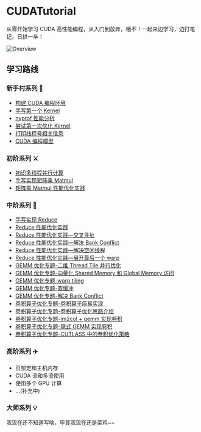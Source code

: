 # CUDATutorial

从零开始学习 CUDA 高性能编程，从入门到放弃，哦不！一起来边学习，边打笔记，日拱一卒！

![Overview](./img/kernel-execution-on-gpu.png)

## 学习路线

### 新手村系列 🐸

+ [构建 CUDA 编程环境](/build_dev_env)
+ [手写第一个 Kernel](/first_kernel)
+ [nvprof 性能分析](/nvprof_usage)
+ [尝试第一次优化 Kernel](/first_refine_kernel)
+ [打印线程号相关信息](/what_my_id)
+ [CUDA 编程模型](/prev_concept)

### 初阶系列 ⚔

+ [初识多线程并行计算](/intro_parallel)
+ [手写实现矩阵乘 Matmul](/impl_matmul)
+ [矩阵乘 Matmul 性能优化实践](/optimize_matmul)

### 中阶系列 🚀

+ [手写实现 Reduce](/impl_reduce)
+ [Reduce 性能优化实践](/optimize_reduce)
+ [Reduce 性能优化实践—交叉寻址](/optimize_reduce/interleaved_addressing)
+ [Reduce 性能优化实践—解决 Bank Conflict](/optimize_reduce/bank_conflict)
+ [Reduce 性能优化实践—解决空闲线程](/optimize_reduce/idle_threads_free)
+ [Reduce 性能优化实践—展开最后一个 warp](/optimize_reduce/unroll)
+ [GEMM 优化专题-二维 Thread Tile 并行优化](/gemm_optimize/tiled2d)
+ [GEMM 优化专题-向量化 Shared Memory 和 Global Memory 访问](/gemm_optimize/vectorize_smem_and_gmem_accesses)
+ [GEMM 优化专题-warp tiling](/gemm_optimize/warptiling)
+ [GEMM 优化专题-双缓冲](/gemm_optimize/double_buffer)
+ [GEMM 优化专题-解决 Bank Conflict](/gemm_optimize/bank_conflicts)
+ [卷积算子优化专题-卷积算子简易实现](/convolution/naive_conv)
+ [卷积算子优化专题-卷积算子优化思路介绍](/convolution/intro_conv_optimize)
+ [卷积算子优化专题-im2col + gemm 实现卷积](/convolution/im2col_conv)
+ [卷积算子优化专题-隐式 GEMM 实现卷积](/convolution/implicit_gemm)
+ [卷积算子优化专题-CUTLASS 中的卷积优化策略](/convolution/cutlass_conv)



### 高阶系列 ✈️

+ 页锁定和主机内存
+ CUDA 流和多流使用
+ 使用多个 GPU 计算
+ ...(补充中)

### 大师系列 💡
我现在还不知道写啥，毕竟我现在还是菜鸡~~

